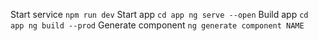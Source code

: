 Start service `npm run dev`
Start app `cd app ng serve --open`
Build app `cd app ng build --prod`
Generate component `ng generate component NAME`